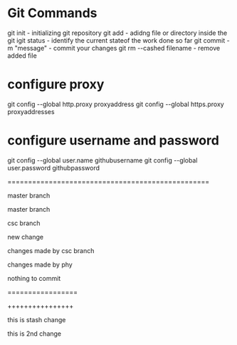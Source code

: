 Git Commands
=============

git init - initializing git repository
git add - adidng file or directory inside the git
igit status - identify the current stateof the work done so far
git commit -m "message" - commit your changes 
git rm --cashed filename - remove added file

configure proxy
===============

git config --global http.proxy proxyaddress
git config --global https.proxy proxyaddresses

configure username and password
===============================

git config --global user.name githubusername
git config --global user.password githubpassword

=================================================


master branch

master branch

csc branch

new change




changes made by csc branch



changes made by phy

nothing to commit

=================

++++++++++++++++

this is stash change 


this is 2nd change

